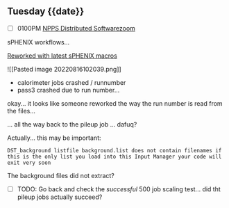 ## Tuesday {{date}}

- [ ] 0100PM [NPPS Distributed Software](https://docs.google.com/document/d/1L8DAzhCwpVoRM_WptpZFKqJev4-odk4xDl5rDK6JMYs/edit#heading=h.d6jxgv7ina59)[zoom](https://bnl.zoomgov.com/j/16157150845?pwd=NXNqTi9ZWEFBKzYwRXQ5U3NXU1dBZz09)

sPHENIX workflows...

[Reworked with latest sPHENIX macros](https://panda-doma.cern.ch/tasks/?jeditaskid=132728|132733|132713|132726|132735|132758|132725)

![[Pasted image 20220816102039.png]]

- calorimeter jobs crashed / runnumber
- pass3 crashed due to run number...

okay... it looks like someone reworked the way the run number is read from the files...

... all the way back to the pileup job ...  dafuq?

Actually... this may be important:
```
DST_background listfile background.list does not contain filenames if this is the only list you load into this Input Manager your code will exit very soon
```

The background files did not extract?

- [ ] TODO: Go back and check the *successful* 500 job scaling test... did tht pileup jobs actually succeed?

